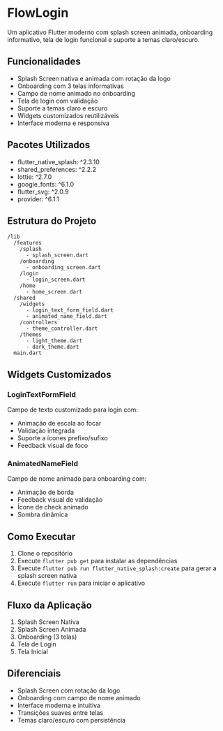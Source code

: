 # FlowLogin

Um aplicativo Flutter moderno com splash screen animada, onboarding informativo, tela de login funcional e suporte a temas claro/escuro.

## Funcionalidades

- Splash Screen nativa e animada com rotação da logo
- Onboarding com 3 telas informativas
- Campo de nome animado no onboarding
- Tela de login com validação
- Suporte a temas claro e escuro
- Widgets customizados reutilizáveis
- Interface moderna e responsiva

## Pacotes Utilizados

- flutter_native_splash: ^2.3.10
- shared_preferences: ^2.2.2
- lottie: ^2.7.0
- google_fonts: ^6.1.0
- flutter_svg: ^2.0.9
- provider: ^6.1.1

## Estrutura do Projeto

```
/lib
  /features
    /splash
      - splash_screen.dart
    /onboarding
      - onboarding_screen.dart
    /login
      - login_screen.dart
    /home
      - home_screen.dart
  /shared
    /widgets
      - login_text_form_field.dart
      - animated_name_field.dart
    /controllers
      - theme_controller.dart
    /themes
      - light_theme.dart
      - dark_theme.dart
  main.dart
```

## Widgets Customizados

### LoginTextFormField
Campo de texto customizado para login com:
- Animação de escala ao focar
- Validação integrada
- Suporte a ícones prefixo/sufixo
- Feedback visual de foco

### AnimatedNameField
Campo de nome animado para onboarding com:
- Animação de borda
- Feedback visual de validação
- Ícone de check animado
- Sombra dinâmica

## Como Executar

1. Clone o repositório
2. Execute `flutter pub get` para instalar as dependências
3. Execute `flutter pub run flutter_native_splash:create` para gerar a splash screen nativa
4. Execute `flutter run` para iniciar o aplicativo

## Fluxo da Aplicação

1. Splash Screen Nativa
2. Splash Screen Animada
3. Onboarding (3 telas)
4. Tela de Login
5. Tela Inicial

## Diferenciais

- Splash Screen com rotação da logo
- Onboarding com campo de nome animado
- Interface moderna e intuitiva
- Transições suaves entre telas
- Temas claro/escuro com persistência
